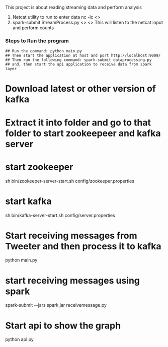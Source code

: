 This project is about reading streaming data and perform analysis
1. Netcat utility to run to enter data
    nc -lc <<port>>
2. spark-submit StreamProcess.py <<host>> <<port>>
   This will listen to the netcat input and perform counts
   
### Steps to Run the program 
    ## Run the command: python main.py
    ## Then start the application at host and port http://localhost:9009/
    ## Then run the following command: spark-submit dataprocessing.py
    ## and, then start the api application to receive data from spark layer
    

# Download latest or other version of kafka 
# Extract it into folder and go to that folder to start zookeepeer and kafka server
# start zookeeper
sh bin/zookeeper-server-start.sh config/zookeeper.properties

# start kafka
sh bin/kafka-server-start.sh config/server.properties

# Start receiving messages from Tweeter and then process it to kafka
python main.py
# start receiving messages using spark
spark-submit --jars spark.jar receivemessage.py

# Start api to show the graph
python api.py